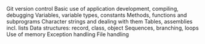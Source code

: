 Git version control
Basic use of application development, compiling, debugging
Variables, variable types, constants
Methods, functions and subprograms
Character strings and dealing with them
Tables, assemblies incl. lists
Data structures: record, class, object
Sequences, branching, loops
Use of memory
Exception handling
File handling
